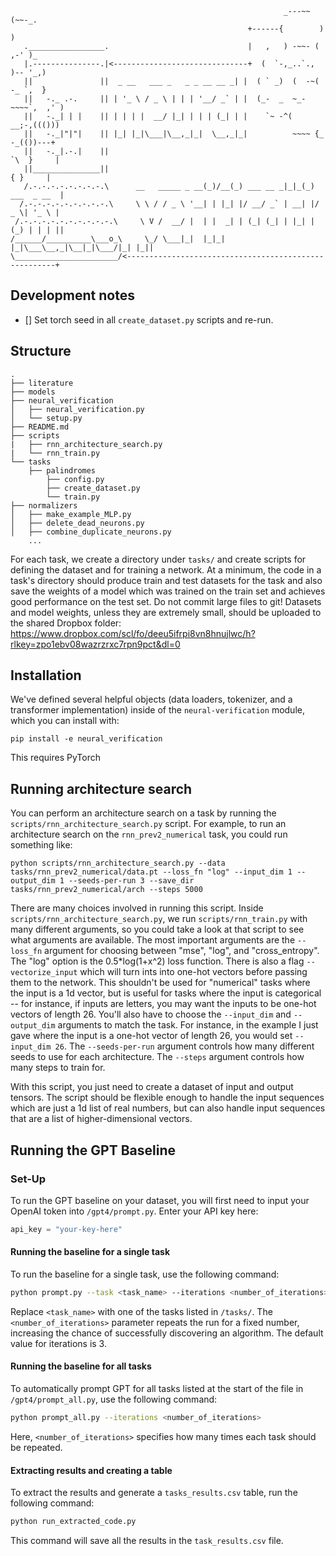 
```
                                                             _---~~(~~-_.
                                                     +------{        )   )
   ._________________.                               |   ,   ) -~~- ( ,-' )_
   |.---------------.|<------------------------------+  (  `-,_..`., )-- '_,)
   ||               ||  _ __   ___ _   _ _ __ __ _| |  ( ` _)  (  -~( -_ `,  }
   ||   -._ .-.     || | '_ \ / _ \ | | | '__/ _` | |  (_-  _  ~_-~~~~`,  ,' )
   ||   -._| | |    || | | | |  __/ |_| | | | (_| | |    `~ -^(    __;-,((()))
   ||   -._|"|"|    || |_| |_|\___|\__,_|_|  \__,_|_|          ~~~~ {_ -_(())---+
   ||   -._|.-.|    ||                                                `\  }     |
   ||_______________||                                                  { }     |
   /.-.-.-.-.-.-.-.-.\      __   _____ _ __(_)/__(_) ___ __ _|_|_(_) ___  _ __  |
  /.-.-.-.-.-.-.-.-.-.\     \ \ / / _ \ '__| | |_| |/ __/ _` | __| |/ _ \| '_ \ |
 /.-.-.-.-.-.-.-.-.-.-.\     \ V /  __/ |  | |  _| | (_| (_| | |_| | (_) | | | ||
/______/__________\___o_\     \_/ \___|_|  |_|_| |_|\___\__,_|\__|_|\___/|_| |_||
\_______________________/<------------------------------------------------------+
```

## Development notes
- [] Set torch seed in all `create_dataset.py` scripts and re-run.

## Structure
```
.
├── literature
├── models
├── neural_verification
│   ├── neural_verification.py
│   └── setup.py
├── README.md
├── scripts
|   ├── rnn_architecture_search.py
|   └── rnn_train.py
└── tasks
    ├── palindromes
        ├── config.py
        ├── create_dataset.py
        └── train.py
├── normalizers
│   ├── make_example_MLP.py
│   ├── delete_dead_neurons.py
│   ├── combine_duplicate_neurons.py
    ...
```
For each task, we create a directory under `tasks/` and create scripts for defining the dataset and for training a network. At a minimum, the code in a task's directory should produce train and test datasets for the task and also save the weights of a model which was trained on the train set and achieves good performance on the test set. Do not commit large files to git! Datasets and model weights, unless they are extremely small, should be uploaded to the shared Dropbox folder: https://www.dropbox.com/scl/fo/deeu5ifrpi8vn8hnujlwc/h?rlkey=zpo1ebv08wazrzrxc7rpn9pct&dl=0


## Installation

We've defined several helpful objects (data loaders, tokenizer, and a transformer implementation) inside of the `neural-verification` module, which you can install with:

```
pip install -e neural_verification
```
This requires PyTorch

## Running architecture search
You can perform an architecture search on a task by running the `scripts/rnn_architecture_search.py` script. For example, to run an architecture search on the `rnn_prev2_numerical` task, you could run something like:
```
python scripts/rnn_architecture_search.py --data tasks/rnn_prev2_numerical/data.pt --loss_fn "log" --input_dim 1 --output_dim 1 --seeds-per-run 3 --save_dir tasks/rnn_prev2_numerical/arch --steps 5000
```
There are many choices involved in running this script. Inside `scripts/rnn_architecture_search.py`, we run `scripts/rnn_train.py` with many different arguments, so you could take a look at that script to see what arguments are available. The most important arguments are the `--loss_fn` argument for choosing between "mse", "log", and "cross_entropy". The "log" option is the 0.5*log(1+x^2) loss function. There is also a flag `--vectorize_input` which will turn ints into
one-hot vectors before passing them to the network. This shouldn't be used for "numerical" tasks where the input is a 1d
vector, but is useful for tasks where the input is categorical -- for instance, if inputs are letters, you may
want the inputs to be one-hot vectors of length 26. You'll also have to choose the `--input_dim` and `--output_dim` arguments
to match the task. For instance, in the example I just gave where the input is a one-hot vector of length 26, you would
set `--input_dim 26`. The `--seeds-per-run` argument controls how many different seeds to use for each architecture. The
`--steps` argument controls how many steps to train for.

With this script, you just need to create a dataset of input and output tensors. The script should be flexible enough
to handle the input sequences which are just a 1d list of real numbers, but can also handle input sequences that are
a list of higher-dimensional vectors. 

## Running the GPT Baseline

### Set-Up
To run the GPT baseline on your dataset, you will first need to input your OpenAI token into `/gpt4/prompt.py`. Enter your API key here:

```python
api_key = "your-key-here"
```

#### Running the baseline for a single task

To run the baseline for a single task, use the following command:

```sh
python prompt.py --task <task_name> --iterations <number_of_iterations>
```

Replace `<task_name>` with one of the tasks listed in `/tasks/`. The `<number_of_iterations>` parameter repeats the run for a fixed number, increasing the chance of successfully discovering an algorithm. The default value for iterations is 3.

#### Running the baseline for all tasks

To automatically prompt GPT for all tasks listed at the start of the file in `/gpt4/prompt_all.py`, use the following command:

```sh
python prompt_all.py --iterations <number_of_iterations>
```

Here, `<number_of_iterations>` specifies how many times each task should be repeated.

#### Extracting results and creating a table

To extract the results and generate a `tasks_results.csv` table, run the following command:

```sh
python run_extracted_code.py
```

This command will save all the results in the `task_results.csv` file.
